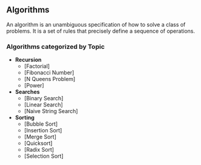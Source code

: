 ## Algorithms

An algorithm is an unambiguous specification of how to solve a class of problems. It is
a set of rules that precisely define a sequence of operations.

### Algorithms categorized by Topic

* **Recursion**
  * [Factorial]
  * [Fibonacci Number]
  * [N Queens Problem]
  * [Power]
* **Searches**
  * [Binary Search]
  * [Linear Search]
  * [Naive String Search]
* **Sorting**
  * [Bubble Sort]
  * [Insertion Sort]
  * [Merge Sort]
  * [Quicksort]
  * [Radix Sort]
  * [Selection Sort]
